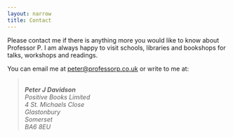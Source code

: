 ```yaml
---
layout: narrow
title: Contact
---
```


Please contact me if there is anything more you would like to know about Professor&nbsp;P. I am always happy to visit schools, libraries and bookshops for talks, workshops and readings.

You can email me at <peter@professorp.co.uk> or write to me at:

<blockquote>
<address>
  <br>
  <strong>Peter J Davidson</strong><br>
  Positive Books Limited<br>
  4 St. Michaels Close<br>
  Glastonbury<br>
  Somerset<br>
  BA6 8EU
</address>
</blockquote>
